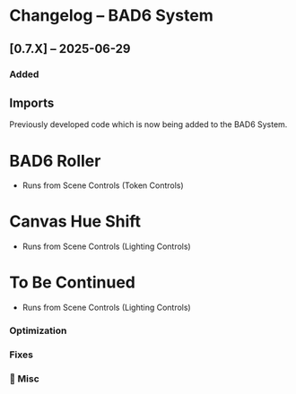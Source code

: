 # Changelog – BAD6 System

## [0.7.X] – 2025-06-29
### Added
## Imports
Previously developed code which is now being added to the BAD6 System.
# BAD6 Roller
- Runs from Scene Controls (Token Controls)
# Canvas Hue Shift
- Runs from Scene Controls (Lighting Controls)
# To Be Continued
- Runs from Scene Controls (Lighting Controls)
### Optimization

### Fixes

### 🔧 Misc
